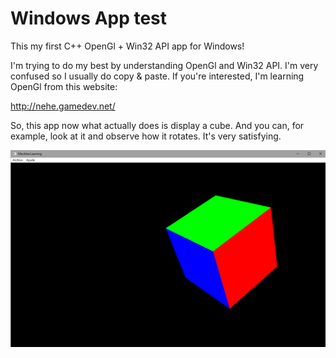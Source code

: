 # Windows App test
This my first C++ OpenGl + Win32 API app for Windows!

I'm trying to do my best by understanding OpenGl and Win32 API. I'm very confused so I usually
do copy & paste. If you're interested, I'm learning OpenGl from this website:

http://nehe.gamedev.net/

So, this app now what actually does is display a cube. And you can, for example, look at it and observe how it rotates.
It's very satisfying.

![Cube image](/doc/img1.png)
